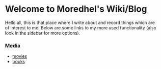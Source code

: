 # Welcome to Moredhel's Wiki/Blog

Hello all, this is that place where I write about and record things which are of interest to me. Below are some links to my more used functionality (also look in the sidebar for more options).

### Media

- [movies](Movies)
- [books](Books)